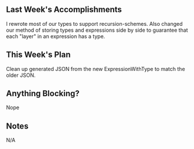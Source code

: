 ## Last Week's Accomplishments

I rewrote most of our types to support recursion-schemes.  Also changed our method of storing types and expressions side by side to guarantee that each "layer" in an expression has a type.

## This Week's Plan

Clean up generated JSON from the new ExpressionWithType to match the older JSON.

## Anything Blocking?

Nope

## Notes

N/A
